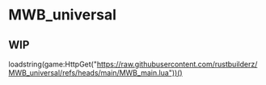 # MWB_universal

## WIP

loadstring(game:HttpGet("https://raw.githubusercontent.com/rustbuilderz/MWB_universal/refs/heads/main/MWB_main.lua"))()
